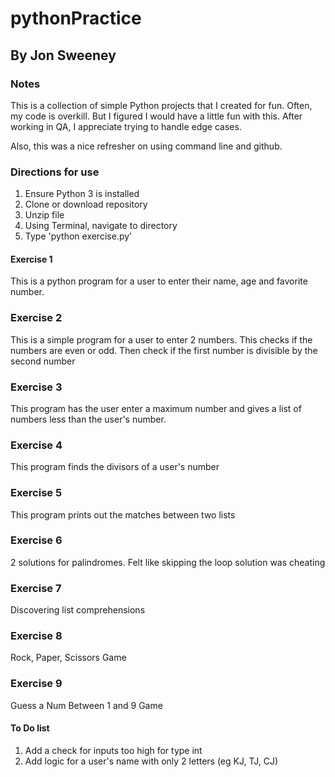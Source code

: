 # pythonPractice

## By Jon Sweeney

### Notes

This is a collection of simple Python projects that I created for fun.  Often, my code
is overkill.  But I figured I would have a little fun with this.  After working in QA, I
appreciate trying to handle edge cases.

Also, this was a nice refresher on using command line and github.  

### Directions for use
1. Ensure Python 3 is installed
2. Clone or download repository
3. Unzip file
4. Using Terminal, navigate to directory
5. Type 'python exercise<x>.py'

#### Exercise 1
This is a python program for a user to enter their name, age and favorite number.

### Exercise 2
This is a simple program for a user to enter 2 numbers.  This checks if the numbers
are even or odd.  Then check if the first number is divisible by the second number

### Exercise 3
This program has the user enter a maximum number and gives a list of numbers less than
the user's number.

### Exercise 4
This program finds the divisors of a user's number

### Exercise 5
This program prints out the matches between two lists

### Exercise 6
2 solutions for palindromes.  Felt like skipping the loop solution was cheating

### Exercise 7
Discovering list comprehensions

### Exercise 8
Rock, Paper, Scissors Game

### Exercise 9
Guess a Num Between 1 and 9 Game

#### To Do list
1. Add a check for inputs too high for type int
2. Add logic for a user's name with only 2 letters (eg KJ, TJ, CJ)
